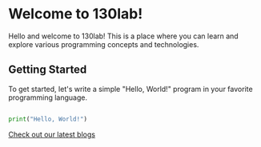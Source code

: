 # Welcome to 130lab!

Hello and welcome to 130lab! This is a place where you can learn and explore various programming concepts and technologies.

## Getting Started

To get started, let's write a simple "Hello, World!" program in your favorite programming language.


```python

print("Hello, World!")

```

[Check out our latest blogs](blogs/2022-01-01-Hellow-World.md)

